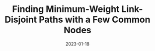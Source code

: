 ---
title: "Finding Minimum-Weight Link-Disjoint Paths with a Few Common Nodes"
collection: publications
category: manuscripts
authors: "Binglin Tao, Mingyu Xiao, <u>Jingyang Zhao</u>"
# permalink: /publication/2009-10-01-paper-title-number-1
# excerpt: 'This paper is about the number 1. The number 2 is left for future work.'
date: 2023-01-18
venue: 'IEEE Transactions on Network and Service Management'
# slidesurl: 'http://academicpages.github.io/files/slides1.pdf'
# paperurl: 'http://academicpages.github.io/files/paper1.pdf'
# bibtexurl: 'http://academicpages.github.io/files/bibtex1.bib'
# citation: 'Your Name, You. (2009). &quot;Paper Title Number 1.&quot; <i>Journal 1</i>. 1(1).'
---